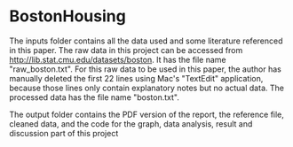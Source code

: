 # BostonHousing

The inputs folder contains all the data used and some literature referenced in this paper. The raw data in this project can be accessed from http://lib.stat.cmu.edu/datasets/boston. It has the file name "raw_boston.txt". For this raw data to be used in this paper, the author has manually deleted the first 22 lines using Mac's "TextEdit" application, because those lines only contain explanatory notes but no actual data. The processed data has the file name "boston.txt".

The output folder contains the PDF version of the report, the reference file, cleaned data, and the code for the graph, data analysis, result and discussion part of this project 
